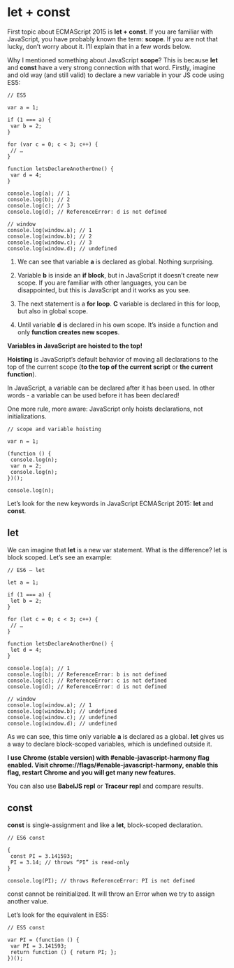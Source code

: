 # let + const

First topic about ECMAScript 2015 is **let + const**. If you are familiar with JavaScript, you have probably known the term: **scope**. If you are not that lucky, don’t worry about it. I’ll explain that in a few words below.

Why I mentioned something about JavaScript **scope**? This is because **let** and **const** have a very strong connection with that word. Firstly, imagine and old way (and still valid) to declare a new variable in your JS code using ES5:

```
// ES5
 
var a = 1;
 
if (1 === a) {
 var b = 2; 
}
 
for (var c = 0; c < 3; c++) {
 // …
}
 
function letsDeclareAnotherOne() {
 var d = 4;
}
 
console.log(a); // 1
console.log(b); // 2
console.log(c); // 3
console.log(d); // ReferenceError: d is not defined
 
// window
console.log(window.a); // 1
console.log(window.b); // 2
console.log(window.c); // 3
console.log(window.d); // undefined
```

1. We can see that variable **a** is declared as global. Nothing surprising.

2. Variable **b** is inside an **if block**, but in JavaScript it doesn’t create new scope. If you are familiar with other languages, you can be disappointed, but this is JavaScript and it works as you see.

3. The next statement is a **for loop**. **C** variable is declared in this for loop, but also in global scope.

4. Until variable **d** is declared in his own scope. It’s inside a function and only **function creates new scopes**.

**Variables in JavaScript are hoisted to the top!**

**Hoisting** is JavaScript’s default behavior of moving all declarations to the top of the current scope (**to the top of the current script** or **the current function**).

In JavaScript, a variable can be declared after it has been used. In other words - a variable can be used before it has been declared!

One more rule, more aware: JavaScript only hoists declarations, not initializations.

```
// scope and variable hoisting
 
var n = 1;
 
(function () {
 console.log(n);
 var n = 2;
 console.log(n);
})();
 
console.log(n);
```

Let’s look for the new keywords in JavaScript ECMAScript 2015: **let** and **const**.

## let

We can imagine that **let** is a new var statement. What is the difference? let is block scoped. Let’s see an example:

```
// ES6 — let
 
let a = 1;
 
if (1 === a) {
 let b = 2; 
}
 
for (let c = 0; c < 3; c++) {
 // …
}
 
function letsDeclareAnotherOne() {
 let d = 4;
}
 
console.log(a); // 1
console.log(b); // ReferenceError: b is not defined
console.log(c); // ReferenceError: c is not defined
console.log(d); // ReferenceError: d is not defined
 
// window
console.log(window.a); // 1
console.log(window.b); // undefined
console.log(window.c); // undefined
console.log(window.d); // undefined
```

As we can see, this time only variable **a** is declared as a global. **let** gives us a way to declare block-scoped variables, which is undefined outside it.

**I use Chrome (stable version) with #enable-javascript-harmony flag enabled. Visit chrome://flags/#enable-javascript-harmony, enable this flag, restart Chrome and you will get many new features.**

You can also use **BabelJS repl** or **Traceur repl** and compare results.

## const

**const** is single-assignment and like a **let**, block-scoped declaration.

```
// ES6 const
 
{
 const PI = 3.141593;
 PI = 3.14; // throws “PI” is read-only
}
 
console.log(PI); // throws ReferenceError: PI is not defined
```

const cannot be reinitialized. It will throw an Error when we try to assign another value.

Let’s look for the equivalent in ES5:

```
// ES5 const
 
var PI = (function () {
 var PI = 3.141593;
 return function () { return PI; };
})();
```

